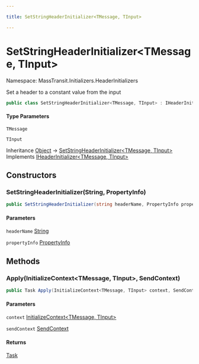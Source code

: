 ```yaml
---

title: SetStringHeaderInitializer<TMessage, TInput>

---
```


# SetStringHeaderInitializer\<TMessage, TInput\>

Namespace: MassTransit.Initializers.HeaderInitializers

Set a header to a constant value from the input

```csharp
public class SetStringHeaderInitializer<TMessage, TInput> : IHeaderInitializer<TMessage, TInput>
```

#### Type Parameters

`TMessage`<br/>

`TInput`<br/>

Inheritance [Object](https://learn.microsoft.com/en-us/dotnet/api/system.object) → [SetStringHeaderInitializer\<TMessage, TInput\>](../masstransit-initializers-headerinitializers/setstringheaderinitializer-2)<br/>
Implements [IHeaderInitializer\<TMessage, TInput\>](../masstransit-initializers/iheaderinitializer-2)

## Constructors

### **SetStringHeaderInitializer(String, PropertyInfo)**

```csharp
public SetStringHeaderInitializer(string headerName, PropertyInfo propertyInfo)
```

#### Parameters

`headerName` [String](https://learn.microsoft.com/en-us/dotnet/api/system.string)<br/>

`propertyInfo` [PropertyInfo](https://learn.microsoft.com/en-us/dotnet/api/system.reflection.propertyinfo)<br/>

## Methods

### **Apply(InitializeContext\<TMessage, TInput\>, SendContext)**

```csharp
public Task Apply(InitializeContext<TMessage, TInput> context, SendContext sendContext)
```

#### Parameters

`context` [InitializeContext\<TMessage, TInput\>](../../masstransit-abstractions/masstransit-initializers/initializecontext-2)<br/>

`sendContext` [SendContext](../../masstransit-abstractions/masstransit/sendcontext)<br/>

#### Returns

[Task](https://learn.microsoft.com/en-us/dotnet/api/system.threading.tasks.task)<br/>
